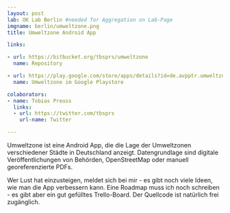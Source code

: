 ```yaml
---
layout: post
lab: OK Lab Berlin #needed for Aggregation on Lab-Page
imgname: berlin/umweltzone.png
title: Umweltzone Android App

links:

- url: https://bitbucket.org/tbsprs/umweltzone
  name: Repository

- url: https://play.google.com/store/apps/details?id=de.avpptr.umweltzone
  name: Umweltzone im Google Playstore

colaborators:
- name: Tobias Preuss
  links:
  - url: https://twitter.com/tbsprs
    url-name: Twitter

---
```


Umweltzone ist eine Android App, die die Lage der Umweltzonen verschiedener Städte in Deutschland anzeigt. Datengrundlage sind digitale Veröffentlichungen von Behörden, OpenStreetMap oder manuell georeferenzierte PDFs.<br />

Wer Lust hat einzusteigen, meldet sich bei mir - es gibt noch viele Ideen, wie man die App verbessern kann. Eine Roadmap muss ich noch schreiben - es gibt aber ein gut gefülltes Trello-Board. Der Quellcode ist natürlich frei zugänglich.
